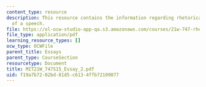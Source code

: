 ```yaml
---
content_type: resource
description: This resource contains the information regarding rhetorical analysis
  of a speech.
file: https://ol-ocw-studio-app-qa.s3.amazonaws.com/courses/21w-747-rhetoric-spring-2015/f19a7b7202bd81d5c6134ffb72109077_MIT21W_747S15_Essay_2.pdf
file_type: application/pdf
learning_resource_types: []
ocw_type: OCWFile
parent_title: Essays
parent_type: CourseSection
resourcetype: Document
title: MIT21W_747S15_Essay_2.pdf
uid: f19a7b72-02bd-81d5-c613-4ffb72109077
---
```

